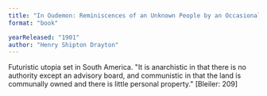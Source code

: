 ```yaml
---
title: "In Oudemon: Reminiscences of an Unknown People by an Occasional Traveller"
format: "book"

yearReleased: "1901"
author: "Henry Shipton Drayton"
---
```

Futuristic utopia set in South America. "It is anarchistic  in that there is no authority except an advisory board, and communistic in that  the land is communally owned and there is little personal property." [Bleiler:  209]
 
 
